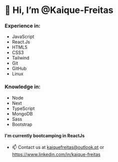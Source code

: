 # 👋 Hi, I’m @Kaique-Freitas
### Experience in: 
- JavaScript
- React.Js
- HTML5
- CSS3
- Tailwind
- Git
- GitHub
- Linux


### Knowledge in: 
- Node
- Next
- TypeScript
- MongoDB
- Sass
- Bootstrap

#### I'm currently bootcamping in ReactJs

- 📫 Contact us at kaiquefreitas@outlook.pt or https://www.linkedin.com/in/kaique-freitas

